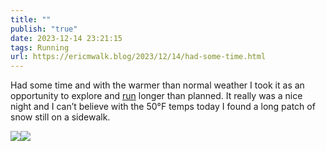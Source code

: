 ```yaml
---
title: ""
publish: "true"
date: 2023-12-14 23:21:15
tags: Running
url: https://ericmwalk.blog/2023/12/14/had-some-time.html
---
```


Had some time and with the warmer than normal weather I took it as an opportunity to explore and [run](https://strava.com/activities/10381857846) longer than planned. It really was a nice night and I can’t believe with the 50°F temps today I found a long patch of snow still on a sidewalk.



![](https://ericmwalk.blog/uploads/2023/9f47718ce1.jpg)![](https://ericmwalk.blog/uploads/2023/a490e91f97.jpg)